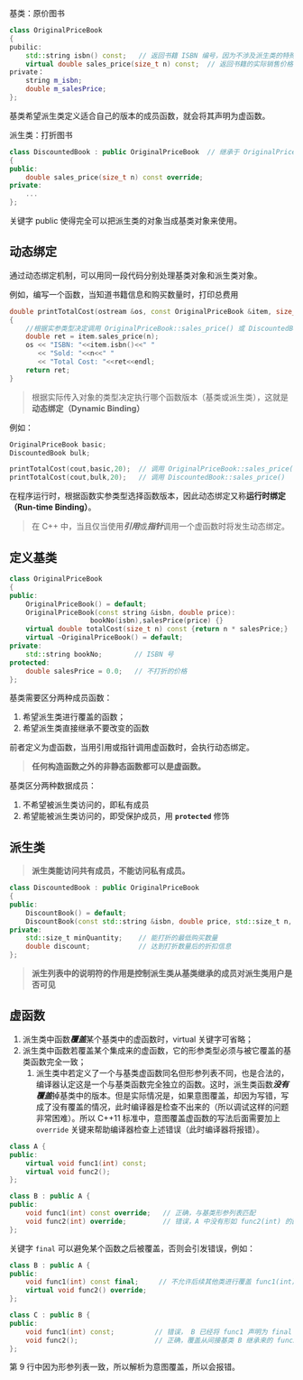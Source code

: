 基类：原价图书

```c++
class OriginalPriceBook
{
pubilic:
    std::string isbn() const;   // 返回书籍 ISBN 编号，因为不涉及派生类的特殊性，只需要定义一次
    virtual double sales_price(size_t n) const;  // 返回书籍的实际销售价格，与派生类相关，两个类都包含该函数
private：
    string m_isbn;
    double m_salesPrice;
};
```

基类希望派生类定义适合自己的版本的成员函数，就会将其声明为虚函数。



派生类：打折图书

```c++
class DiscountedBook : public OriginalPriceBook  // 继承于 OriginalPriceBook 类
{
public:
    double sales_price(size_t n) const override;
private:
    ...
};
```

关键字 public 使得完全可以把派生类的对象当成基类对象来使用。



## 动态绑定

通过动态绑定机制，可以用同一段代码分别处理基类对象和派生类对象。

例如，编写一个函数，当知道书籍信息和购买数量时，打印总费用

```c++
double printTotalCost(ostream &os, const OriginalPriceBook &item, size_t n)
{
    //根据实参类型决定调用 OriginalPriceBook::sales_price() 或 DiscountedBook::sales_price()
    double ret = item.sales_price(n);
    os << "ISBN: "<<item.isbn()<<" "
       << "Sold: "<<n<<" "
       << "Total Cost: "<<ret<<endl;
    return ret;
}
```

> 根据实际传入对象的类型决定执行哪个函数版本（基类或派生类），这就是**动态绑定（Dynamic Binding）**

例如：

```c++
OriginalPriceBook basic;
DiscountedBook bulk;

printTotalCost(cout,basic,20);  // 调用 OriginalPriceBook::sales_price()
printTotalCost(cout,bulk,20);   // 调用 DiscountedBook::sales_price()
```

在程序运行时，根据函数实参类型选择函数版本，因此动态绑定又称**运行时绑定（Run-time Binding）**。

> 在 C++ 中，当且仅当使用***引用***或***指针***调用一个虚函数时将发生动态绑定。



## 定义基类



```c++
class OriginalPriceBook
{
public:
    OriginalPriceBook() = default;
    OriginalPriceBook(const string &isbn, double price):
    				bookNo(isbn),salesPrice(price) {}
    virtual double totalCost(size_t n) const {return n * salesPrice;}
    virtual ~OriginalPriceBook() = default;
private:
    std::string bookNo;        // ISBN 号
protected:
    double salesPrice = 0.0;   // 不打折的价格
};
```



基类需要区分两种成员函数：

1. 希望派生类进行覆盖的函数；
2. 希望派生类直接继承不要改变的函数

前者定义为虚函数，当用引用或指针调用虚函数时，会执行动态绑定。



> **任何构造函数之外的非静态函数都可以是虚函数。**



基类区分两种数据成员：

1. 不希望被派生类访问的，即私有成员
2. 希望能被派生类访问的，即受保护成员，用 **`protected`** 修饰



## 派生类



> **派生类能访问共有成员，不能访问私有成员。**



```C++
class DiscountedBook : public OriginalPriceBook
{
public:
    DiscountBook() = default;
    DiscountBook(const std::string &isbn, double price, std::size_t n, double discount);
private:
    std::size_t minQuantity;    // 能打折的最低购买数量
    double discount;            // 达到打折数量后的折扣信息
};
```



> **派生列表中的说明符的作用是控制派生类从基类继承的成员对派生类用户是否可见**





## 虚函数



1. 派生类中函数***覆盖***某个基类中的虚函数时，virtual 关键字可省略；
2. 派生类中函数若覆盖某个集成来的虚函数，它的形参类型必须与被它覆盖的基类函数完全一致；
    1. 派生类中若定义了一个与基类虚函数同名但形参列表不同，也是合法的，编译器认定这是一个与基类函数完全独立的函数。这时，派生类函数***没有覆盖***掉基类中的版本。但是实际情况是，如果意图覆盖，却因为写错，写成了没有覆盖的情况，此时编译器是检查不出来的（所以调试这样的问题非常困难）。所以 C++11 标准中，意图覆盖虚函数的写法后面需要加上 `override` 关键来帮助编译器检查上述错误（此时编译器将报错）。



```c++
class A {
public:
    virtual void func1(int) const;
    virtual void func2();
};

class B : public A {
public: 
    void func1(int) const override;   // 正确，与基类形参列表匹配
    void func2(int) override;         // 错误，A 中没有形如 func2(int) 的函数，无法覆盖
};
```



关键字 `final` 可以避免某个函数之后被覆盖，否则会引发错误，例如：

```c++
class B : public A {
public:
    void func1(int) const final;     // 不允许后续其他类进行覆盖 func1(int)
    virtual void func2() override;
};

class C : public B {
public:
    void func1(int) const;          // 错误， B 已经将 func1 声明为 final 无法覆盖
    void func2();                   // 正确，覆盖从间接基类 B 继承来的 func2   
};
```

第 9 行中因为形参列表一致，所以解析为意图覆盖，所以会报错。
